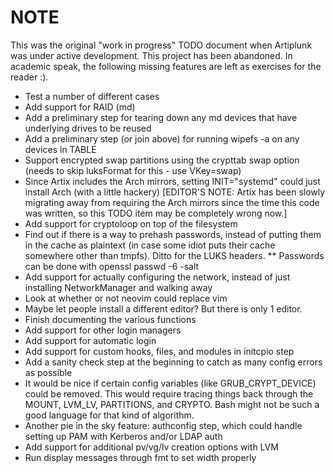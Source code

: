 # NOTE

This was the original "work in progress" TODO document when Artiplunk was under active development. This project has been
abandoned. In academic speak, the following missing features are left as exercises for the reader :).

- Test a number of different cases
- Add support for RAID (md)
- Add a preliminary step for tearing down any md devices that have underlying drives to be reused
- Add a preliminary step (or join above) for running wipefs -a on any devices in TABLE
- Support encrypted swap partitions using the crypttab swap option (needs to skip luksFormat for this - use VKey=swap)
- Since Artix includes the Arch mirrors, setting INIT="systemd" could just install Arch (with a little hackery) [EDITOR'S NOTE:
  Artix has been slowly migrating away from requiring the Arch mirrors since the time this code was written, so this TODO item
  may be completely wrong now.]
- Add support for cryptoloop on top of the filesystem
- Find out if there is a way to prehash passwords, instead of putting them in the cache as plaintext (in case some idiot puts their
  cache somewhere other than tmpfs). Ditto for the LUKS headers.
  ** Passwords can be done with openssl passwd -6 -salt <salt>
- Add support for actually configuring the network, instead of just installing NetworkManager and walking away
- Look at whether or not neovim could replace vim
- Maybe let people install a different editor? But there is only 1 editor.
- Finish documenting the various functions
- Add support for other login managers
- Add support for automatic login
- Add support for custom hooks, files, and modules in initcpio step
- Add a sanity check step at the beginning to catch as many config errors as possible
- It would be nice if certain config variables (like GRUB\_CRYPT\_DEVICE) could be removed. This would require tracing things back through
  the MOUNT, LVM\_LV, PARTITIONS, and CRYPTO. Bash might not be such a good language for that kind of algorithm.
- Another pie in the sky feature: authconfig step, which could handle setting up PAM with Kerberos and/or LDAP auth
- Add support for additional pv/vg/lv creation options with LVM
- Run display messages through fmt to set width properly
